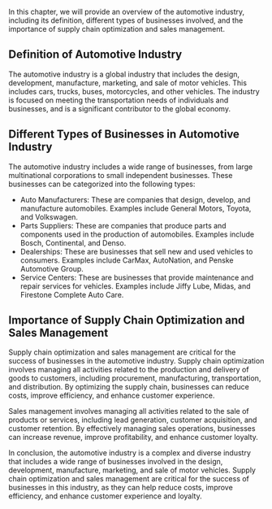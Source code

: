 
In this chapter, we will provide an overview of the automotive industry, including its definition, different types of businesses involved, and the importance of supply chain optimization and sales management.

Definition of Automotive Industry
---------------------------------

The automotive industry is a global industry that includes the design, development, manufacture, marketing, and sale of motor vehicles. This includes cars, trucks, buses, motorcycles, and other vehicles. The industry is focused on meeting the transportation needs of individuals and businesses, and is a significant contributor to the global economy.

Different Types of Businesses in Automotive Industry
----------------------------------------------------

The automotive industry includes a wide range of businesses, from large multinational corporations to small independent businesses. These businesses can be categorized into the following types:

* Auto Manufacturers: These are companies that design, develop, and manufacture automobiles. Examples include General Motors, Toyota, and Volkswagen.
* Parts Suppliers: These are companies that produce parts and components used in the production of automobiles. Examples include Bosch, Continental, and Denso.
* Dealerships: These are businesses that sell new and used vehicles to consumers. Examples include CarMax, AutoNation, and Penske Automotive Group.
* Service Centers: These are businesses that provide maintenance and repair services for vehicles. Examples include Jiffy Lube, Midas, and Firestone Complete Auto Care.

Importance of Supply Chain Optimization and Sales Management
------------------------------------------------------------

Supply chain optimization and sales management are critical for the success of businesses in the automotive industry. Supply chain optimization involves managing all activities related to the production and delivery of goods to customers, including procurement, manufacturing, transportation, and distribution. By optimizing the supply chain, businesses can reduce costs, improve efficiency, and enhance customer experience.

Sales management involves managing all activities related to the sale of products or services, including lead generation, customer acquisition, and customer retention. By effectively managing sales operations, businesses can increase revenue, improve profitability, and enhance customer loyalty.

In conclusion, the automotive industry is a complex and diverse industry that includes a wide range of businesses involved in the design, development, manufacture, marketing, and sale of motor vehicles. Supply chain optimization and sales management are critical for the success of businesses in this industry, as they can help reduce costs, improve efficiency, and enhance customer experience and loyalty.
